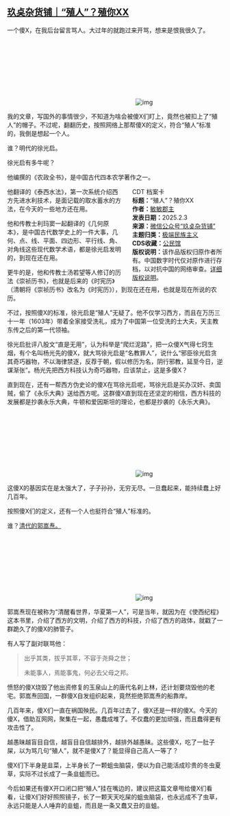 <!--1738597311000-->
[玖奌杂货铺｜“殖人”？殖你XX](https://chinadigitaltimes.net/chinese/715563.html)
------

<p>一个傻X，在我后台留言骂人。大过年的就跑过来开骂，想来是恨我很久了。</p><p><img decoding="async" src="data:image/svg+xml,%3Csvg%20xmlns='http://www.w3.org/2000/svg'%20viewBox='0%200%200%200'%3E%3C/svg%3E" alt="img" data-lazy-src="https://chinadigitaltimes.net/chinese/files/2025/02/post-715563-67a0e324ddbf8."><noscript><img decoding="async" src="https://chinadigitaltimes.net/chinese/files/2025/02/post-715563-67a0e324ddbf8." alt="img"></noscript></p><p>我的文章，写国外的事情很少，不知道为啥会被傻X们盯上，竟然也被扣上了“殖人”的帽子。不过呢，翻翻历史，按照网络上那帮傻X的定义，符合“殖人”标准的，我倒是想起一个人。</p><p>谁？明代的徐光启。</p><p>徐光启有多牛呢？</p><p>他编撰的《农政全书》，是中国古代四本农学著作之一。</p><div style="width:42%;float:right;padding-left:20px;"><div class="su-spoiler su-spoiler-style-fancy su-spoiler-icon-chevron-circle" data-scroll-offset="0" data-anchor-in-url="no"><div class="su-spoiler-title" tabindex="0" role="button"><span class="su-spoiler-icon"></span>CDT 档案卡</div><div class="su-spoiler-content su-u-clearfix su-u-trim"><strong>标题：</strong>“殖人”？殖你XX<br><strong>作者：</strong><a href="https://chinadigitaltimes.net/space/玖奌杂货铺" target="_blank">敏敏郡主</a><br><strong>发表日期：</strong>2025.2.3<br><strong>来源：</strong><a href="https://web.archive.org/web/https://mp.weixin.qq.com/s/i2r-VfAYDJh0ELhOT-sWIA" target="_blank">微信公众号“玖奌杂货铺”</a><br><strong>主题归类：</strong><a href="https://chinadigitaltimes.net/space/极端民族主义" target="_blank">极端民族主义</a><br><strong>CDS收藏：</strong><a href="https://chinadigitaltimes.net/space/%E5%85%AC%E6%B0%91%E9%A6%86" target="_blank" rel="noopener">公民馆</a><br><strong>版权说明：</strong>该作品版权归原作者所有。中国数字时代仅对原作进行存档，以对抗中国的网络审查。<a href="https://chinadigitaltimes.net/chinese/copyright">详细版权说明</a>。</div></div></div><p>他翻译的《泰西水法》，第一次系统介绍西方先进水利技术，是面记载的取水蓄水的方法，在今天的一些地方还在用。</p><p>他和传教士利玛窦一起翻译的《几何原本》，是中国古代数学史上的一件大事，几何、点、线、平面、四边形、平行线、角、对角线这些现代数学术语，都是徐光启发明的，到现在还在用。</p><p>更牛的是，他和传教士汤若望等人修订的历法《崇祯历书》，也就是后来的《时宪历》（清朝将《崇祯历书》改名为《时宪历》），到现在还在用，也就是现在所说的农历。</p><p>不过，按照傻X的标准，徐光启是“殖人”无疑了。他不仅学习西方，而且在万历三十一年（1603年）带着全家接受洗礼，成为了中国第一位受洗的士大夫，天主教东传之后的第一代领袖。</p><p>徐光启批评八股文“直是无用”，认为科举是“爬烂泥路”，把一众傻X气得七窍生烟，有个名叫杨光先的傻X，就大骂徐光启是“名教罪人”，说什么“邪臣徐光启贪其奇巧器物，不以海律禁逐，反荐于朝，假以修历为名，阴行邪教，延至今日，逆谋渐张”。杨光先把西方科技认为奇巧器物，应该禁止，这是多傻X？</p><p>直到现在，还有一帮西方伪史论的傻X在骂徐光启呢，骂徐光启是买办汉奸、卖国贼，偷了《永乐大典》送给西方呢。这群傻X直到现在还坚定的相信，西方科技的发展都是抄袭永乐大典，牛顿和爱因斯坦的理论，也都是抄袭的《永乐大典》。</p><p><img decoding="async" src="data:image/svg+xml,%3Csvg%20xmlns='http://www.w3.org/2000/svg'%20viewBox='0%200%200%200'%3E%3C/svg%3E" alt="img" data-lazy-src="https://chinadigitaltimes.net/chinese/files/2025/02/post-715563-67a0e325c7765.png"><noscript><img decoding="async" src="https://chinadigitaltimes.net/chinese/files/2025/02/post-715563-67a0e325c7765.png" alt="img"></noscript></p><p>这傻X的基因实在是太强大了，子子孙孙，无穷无尽。一旦蠢起来，能持续蠢上好几百年。</p><p>按照傻X们的定义，还有一个人也挺符合“殖人”标准的。</p><p>谁？<a href="https://mp.weixin.qq.com/s?__biz=MzI4OTc5MDEyNA==\&amp;mid=2247484718\&amp;idx=1\&amp;sn=2f640e89c9edfc07a33f469490061550\&amp;scene=21#wechat_redirect">清代的郭嵩焘。</a></p><p><img decoding="async" src="data:image/svg+xml,%3Csvg%20xmlns='http://www.w3.org/2000/svg'%20viewBox='0%200%200%200'%3E%3C/svg%3E" alt="img" data-lazy-src="https://chinadigitaltimes.net/chinese/files/2025/02/post-715563-67a0e32722a82."><noscript><img decoding="async" src="https://chinadigitaltimes.net/chinese/files/2025/02/post-715563-67a0e32722a82." alt="img"></noscript></p><p>郭嵩焘现在被称为“清醒看世界，华夏第一人”，可是当年，就因为在《使西纪程》这本书里，介绍了西方的文明，介绍了西方的科技，介绍了西方的政体，就戳了一群跪久了的傻X的肺管子。</p><p>有人写了副对联骂他：</p><blockquote><p>出乎其类，拔乎其萃，不容于尧舜之世；</p><p>未能事人，焉能事鬼，何必去父母之邦。</p></blockquote><p>愤怒的傻X烧毁了他出资修复的玉泉山上的唐代名刹上林，还计划要烧毁他的老宅。郭嵩焘回国，一群傻X自发组织起来，竟然拒绝郭嵩焘的船靠岸。</p><p>几百年来，傻X们一直在祸国殃民。几百年过去了，傻X还是一样的傻X。今天的傻X，借助互网网，聚集在一起，愚蠢成堆了。不仅蠢的更加顽强，而且蠢得更有攻击性了。</p><p>越愚昧越盲目自信，越盲目自信越排外，越排外越愚昧。这些傻X，吃了一肚子屎，以为骂几句“殖人”，就不是傻X了？能显得自己高人一等了？</p><p>傻X们下半身是韭菜，上半身长了一颗蛆虫脑袋，便以为自己能活成珍贵的冬虫夏草，实际不过长成了一条韭蛆而已。</p><p>今后如果还有傻X开口闭口把“殖人”挂在嘴边的，建议把这篇文章甩给傻X们看看，让傻X们好好照照镜子，长了一颗天天吃屎的蛆虫脑袋，也永远成不了虫草，永远只能是人人唾弃的韭蛆，而且是一条又蠢又丑的韭蛆。</p><div class="addtoany_share_save_container addtoany_content addtoany_content_bottom"><div class="a2a_kit a2a_kit_size_32 addtoany_list" data-a2a-url="https://chinadigitaltimes.net/chinese/715563.html" data-a2a-title="玖奌杂货铺｜“殖人”？殖你XX"><a class="a2a_button_facebook" href="https://www.addtoany.com/add_to/facebook?linkurl=https%3A%2F%2Fchinadigitaltimes.net%2Fchinese%2F715563.html&amp;linkname=%E7%8E%96%E5%A5%8C%E6%9D%82%E8%B4%A7%E9%93%BA%EF%BD%9C%E2%80%9C%E6%AE%96%E4%BA%BA%E2%80%9D%EF%BC%9F%E6%AE%96%E4%BD%A0XX" title="Facebook" rel="nofollow noopener" target="_blank"></a><a class="a2a_button_twitter" href="https://www.addtoany.com/add_to/twitter?linkurl=https%3A%2F%2Fchinadigitaltimes.net%2Fchinese%2F715563.html&amp;linkname=%E7%8E%96%E5%A5%8C%E6%9D%82%E8%B4%A7%E9%93%BA%EF%BD%9C%E2%80%9C%E6%AE%96%E4%BA%BA%E2%80%9D%EF%BC%9F%E6%AE%96%E4%BD%A0XX" title="Twitter" rel="nofollow noopener" target="_blank"></a><a class="a2a_button_telegram" href="https://www.addtoany.com/add_to/telegram?linkurl=https%3A%2F%2Fchinadigitaltimes.net%2Fchinese%2F715563.html&amp;linkname=%E7%8E%96%E5%A5%8C%E6%9D%82%E8%B4%A7%E9%93%BA%EF%BD%9C%E2%80%9C%E6%AE%96%E4%BA%BA%E2%80%9D%EF%BC%9F%E6%AE%96%E4%BD%A0XX" title="Telegram" rel="nofollow noopener" target="_blank"></a><a class="a2a_button_reddit" href="https://www.addtoany.com/add_to/reddit?linkurl=https%3A%2F%2Fchinadigitaltimes.net%2Fchinese%2F715563.html&amp;linkname=%E7%8E%96%E5%A5%8C%E6%9D%82%E8%B4%A7%E9%93%BA%EF%BD%9C%E2%80%9C%E6%AE%96%E4%BA%BA%E2%80%9D%EF%BC%9F%E6%AE%96%E4%BD%A0XX" title="Reddit" rel="nofollow noopener" target="_blank"></a><a class="a2a_button_whatsapp" href="https://www.addtoany.com/add_to/whatsapp?linkurl=https%3A%2F%2Fchinadigitaltimes.net%2Fchinese%2F715563.html&amp;linkname=%E7%8E%96%E5%A5%8C%E6%9D%82%E8%B4%A7%E9%93%BA%EF%BD%9C%E2%80%9C%E6%AE%96%E4%BA%BA%E2%80%9D%EF%BC%9F%E6%AE%96%E4%BD%A0XX" title="WhatsApp" rel="nofollow noopener" target="_blank"></a><a class="a2a_button_email" href="https://www.addtoany.com/add_to/email?linkurl=https%3A%2F%2Fchinadigitaltimes.net%2Fchinese%2F715563.html&amp;linkname=%E7%8E%96%E5%A5%8C%E6%9D%82%E8%B4%A7%E9%93%BA%EF%BD%9C%E2%80%9C%E6%AE%96%E4%BA%BA%E2%80%9D%EF%BC%9F%E6%AE%96%E4%BD%A0XX" title="Email" rel="nofollow noopener" target="_blank"></a><a class="a2a_button_copy_link" href="https://www.addtoany.com/add_to/copy_link?linkurl=https%3A%2F%2Fchinadigitaltimes.net%2Fchinese%2F715563.html&amp;linkname=%E7%8E%96%E5%A5%8C%E6%9D%82%E8%B4%A7%E9%93%BA%EF%BD%9C%E2%80%9C%E6%AE%96%E4%BA%BA%E2%80%9D%EF%BC%9F%E6%AE%96%E4%BD%A0XX" title="Copy Link" rel="nofollow noopener" target="_blank"></a><a class="a2a_dd addtoany_share_save addtoany_share" href="https://www.addtoany.com/share"></a></div></div>
